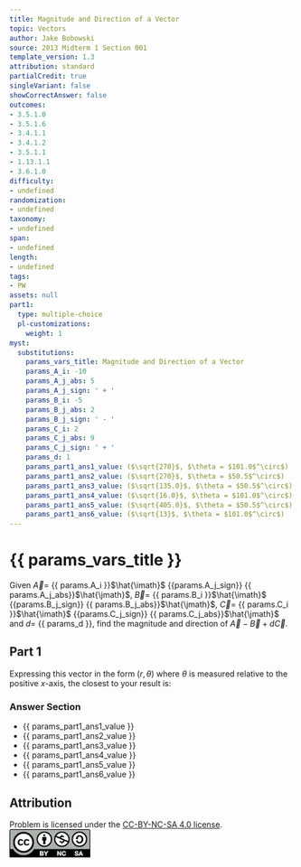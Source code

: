```yaml
---
title: Magnitude and Direction of a Vector
topic: Vectors
author: Jake Bobowski
source: 2013 Midterm 1 Section 001
template_version: 1.3
attribution: standard
partialCredit: true
singleVariant: false
showCorrectAnswer: false
outcomes:
- 3.5.1.0
- 3.5.1.6
- 3.4.1.1
- 3.4.1.2
- 3.5.1.1
- 1.13.1.1
- 3.6.1.0
difficulty:
- undefined
randomization:
- undefined
taxonomy:
- undefined
span:
- undefined
length:
- undefined
tags:
- PW
assets: null
part1:
  type: multiple-choice
  pl-customizations:
    weight: 1
myst:
  substitutions:
    params_vars_title: Magnitude and Direction of a Vector
    params_A_i: -10
    params_A_j_abs: 5
    params_A_j_sign: ' + '
    params_B_i: -5
    params_B_j_abs: 2
    params_B_j_sign: ' - '
    params_C_i: 2
    params_C_j_abs: 9
    params_C_j_sign: ' + '
    params_d: 1
    params_part1_ans1_value: ($\sqrt{270}$, $\theta = $101.0$^\circ$)
    params_part1_ans2_value: ($\sqrt{270}$, $\theta = $50.5$^\circ$)
    params_part1_ans3_value: ($\sqrt{135.0}$, $\theta = $50.5$^\circ$)
    params_part1_ans4_value: ($\sqrt{16.0}$, $\theta = $101.0$^\circ$)
    params_part1_ans5_value: ($\sqrt{405.0}$, $\theta = $50.5$^\circ$)
    params_part1_ans6_value: ($\sqrt{13}$, $\theta = $101.0$^\circ$)
---
```

# {{ params_vars_title }}
Given $\vec{A} =$ {{ params.A_i }}$\hat{\imath}$ {{params.A_j_sign}} {{ params.A_j_abs}}$\hat{\jmath}$, $\vec{B} =$ {{ params.B_i }}$\hat{\imath}$ {{params.B_j_sign}} {{ params.B_j_abs}}$\hat{\jmath}$, $\vec{C} =$ {{ params.C_i }}$\hat{\imath}$ {{params.C_j_sign}} {{ params.C_j_abs}}$\hat{\jmath}$ and $d=$ {{ params_d }}, find the magnitude and direction of $\vec{A}-\vec{B}+d\vec{C}$.

## Part 1

Expressing this vector in the form $(r,\theta)$ where $\theta$ is measured relative to the positive $x$-axis, the closest to your result is:

### Answer Section

- {{ params_part1_ans1_value }}
- {{ params_part1_ans2_value }}
- {{ params_part1_ans3_value }}
- {{ params_part1_ans4_value }}
- {{ params_part1_ans5_value }}
- {{ params_part1_ans6_value }}

## Attribution

Problem is licensed under the [CC-BY-NC-SA 4.0 license](https://creativecommons.org/licenses/by-nc-sa/4.0/).<br> ![The Creative Commons 4.0 license requiring attribution-BY, non-commercial-NC, and share-alike-SA license.](https://raw.githubusercontent.com/firasm/bits/master/by-nc-sa.png)